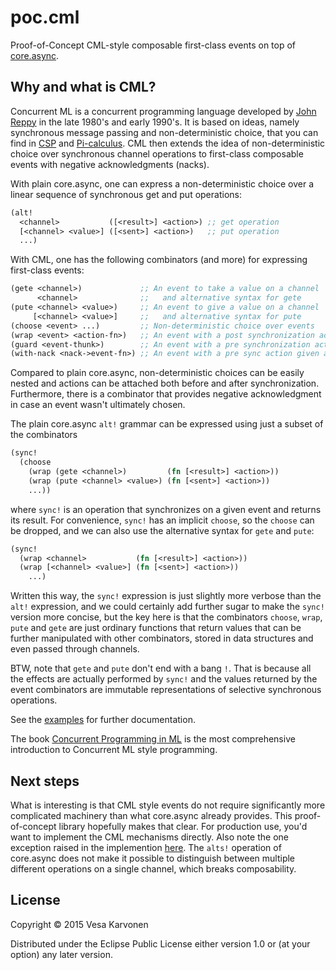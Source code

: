 # poc.cml

Proof-of-Concept CML-style composable first-class events on top of
[core.async](https://github.com/clojure/core.async/).

## Why and what is CML?

Concurrent ML is a concurrent programming language developed by
[John Reppy](http://people.cs.uchicago.edu/~jhr/) in the late 1980's and early
1990's.  It is based on ideas, namely synchronous message passing and
non-deterministic choice, that you can find in
[CSP](http://en.wikipedia.org/wiki/Communicating_sequential_processes) and
[Pi-calculus](http://en.wikipedia.org/wiki/%CE%A0-calculus).  CML then extends
the idea of non-deterministic choice over synchronous channel operations to
first-class composable events with negative acknowledgments (nacks).

With plain core.async, one can express a non-deterministic choice over a linear
sequence of synchronous get and put operations:

```clojure
(alt!
  <channel>           ([<result>] <action>) ;; get operation
  [<channel> <value>] ([<sent>] <action>)   ;; put operation
  ...)
```

With CML, one has the following combinators (and more) for expressing
first-class events:

```clojure
(gete <channel>)             ;; An event to take a value on a channel
      <channel>              ;;   and alternative syntax for gete
(pute <channel> <value>)     ;; An event to give a value on a channel
     [<channel> <value>]     ;;   and alternative syntax for pute
(choose <event> ...)         ;; Non-deterministic choice over events
(wrap <event> <action-fn>)   ;; An event with a post synchronization action
(guard <event-thunk>)        ;; An event with a pre synchronization action
(with-nack <nack->event-fn>) ;; An event with a pre sync action given a nack
```

Compared to plain core.async, non-deterministic choices can be easily nested and
actions can be attached both before and after synchronization.  Furthermore,
there is a combinator that provides negative acknowledgment in case an event
wasn't ultimately chosen.

The plain core.async `alt!` grammar can be expressed using just a subset of the
combinators

```clojure
(sync!
  (choose
    (wrap (gete <channel>)         (fn [<result>] <action>))
    (wrap (pute <channel> <value>) (fn [<sent>] <action>))
    ...))
```

where `sync!` is an operation that synchronizes on a given event and returns its
result.  For convenience, `sync!` has an implicit `choose`, so the `choose` can
be dropped, and we can also use the alternative syntax for `gete` and `pute`:

```clojure
(sync!
  (wrap <channel>           (fn [<result>] <action>))
  (wrap [<channel> <value>] (fn [<sent>] <action>))
    ...)
```

Written this way, the `sync!` expression is just slightly more verbose than the
`alt!` expression, and we could certainly add further sugar to make the `sync!`
version more concise, but the key here is that the combinators `choose`, `wrap`,
`pute` and `gete` are just ordinary functions that return values that can be
further manipulated with other combinators, stored in data structures and even
passed through channels.

BTW, note that `gete` and `pute` don't end with a bang `!`.  That is because all
the effects are actually performed by `sync!` and the values returned by the
event combinators are immutable representations of selective synchronous
operations.

See the [examples](examples) for further documentation.

The book
[Concurrent Programming in ML](http://www.cambridge.org/us/academic/subjects/computer-science/distributed-networked-and-mobile-computing/concurrent-programming-ml)
is the most comprehensive introduction to Concurrent ML style programming.

## Next steps

What is interesting is that CML style events do not require significantly more
complicated machinery than what core.async already provides.  This
proof-of-concept library hopefully makes that clear.  For production use, you'd
want to implement the CML mechanisms directly.  Also note the one exception
raised in the implemention [here](src/poc/cml.cljc#L45).  The `alts!` operation
of core.async does not make it possible to distinguish between multiple
different operations on a single channel, which breaks composability.

## License

Copyright © 2015 Vesa Karvonen

Distributed under the Eclipse Public License either version 1.0 or (at your
option) any later version.
